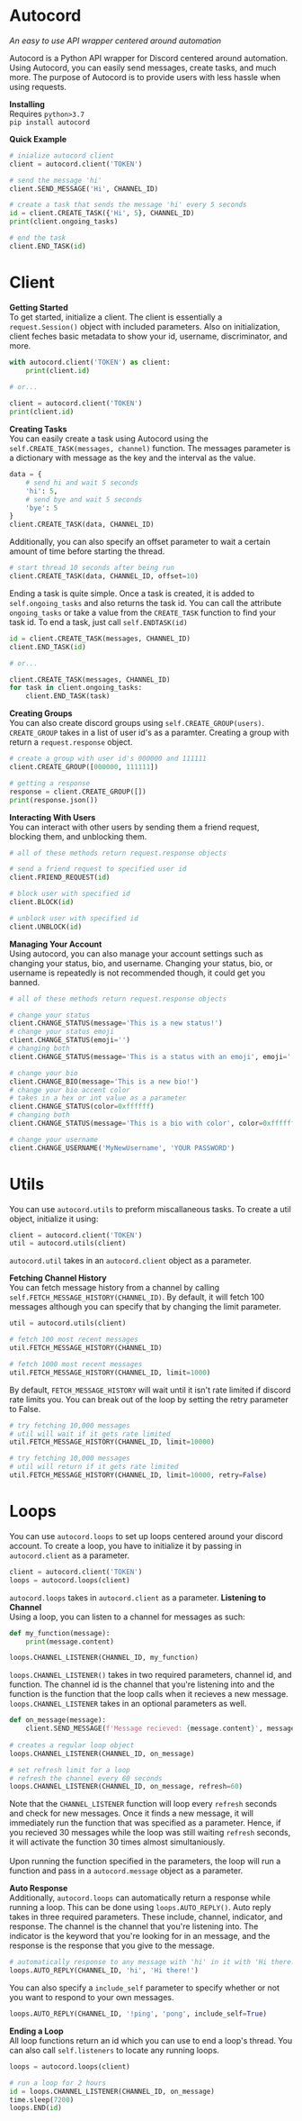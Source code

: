 # Autocord
_An easy to use API wrapper centered around automation_

Autocord is a Python API wrapper for Discord centered around automation. Using Autocord, you can easily send messages, create tasks, and much more. The purpose of Autocord is to provide users with less hassle when using requests.

**Installing**
<br>
Requires `python>3.7`
<br>
`pip install autocord`

**Quick Example**
```py
# inialize autocord client
client = autocord.client('TOKEN')

# send the message 'hi'
client.SEND_MESSAGE('Hi', CHANNEL_ID)

# create a task that sends the message 'hi' every 5 seconds
id = client.CREATE_TASK({'Hi', 5}, CHANNEL_ID)
print(client.ongoing_tasks)

# end the task
client.END_TASK(id)
```

# Client
**Getting Started**
<br>
To get started, initialize a client. The client is essentially a `request.Session()` object with included parameters. Also on initialization, client feches basic metadata to show your id, username, discriminator, and more. 
```py
with autocord.client('TOKEN') as client:
    print(client.id)

# or...
    
client = autocord.client('TOKEN')
print(client.id)
```

**Creating Tasks**
<br>
You can easily create a task using Autocord using the `self.CREATE_TASK(messages, channel)` function. The messages parameter is a dictionary with message as the key and the interval as the value. 
```py
data = {
    # send hi and wait 5 seconds
    'hi': 5,
    # send bye and wait 5 seconds
    'bye': 5
}
client.CREATE_TASK(data, CHANNEL_ID)
```
Additionally, you can also specify an offset parameter to wait a certain amount of time before starting the thread.
```py
# start thread 10 seconds after being run
client.CREATE_TASK(data, CHANNEL_ID, offset=10)
```
Ending a task is quite simple. Once a task is created, it is added to `self.ongoing_tasks` and also returns the task id. You can call the attribute `ongoing_tasks` or take a value from the `CREATE_TASK` function to find your task id. To end a task, just call `self.ENDTASK(id)`
```py
id = client.CREATE_TASK(messages, CHANNEL_ID)
client.END_TASK(id)

# or...

client.CREATE_TASK(messages, CHANNEL_ID)
for task in client.ongoing_tasks:
    client.END_TASK(task)
```
**Creating Groups**
<br>
You can also create discord groups using `self.CREATE_GROUP(users)`. `CREATE_GROUP` takes in a list of user id's as a paramter. Creating a group with return a `request.response` object.
```py
# create a group with user id's 000000 and 111111
client.CREATE_GROUP([000000, 111111])

# getting a response
response = client.CREATE_GROUP([])
print(response.json())
```
**Interacting With Users**
<br>
You can interact with other users by sending them a friend request, blocking them, and unblocking them.
```py
# all of these methods return request.response objects

# send a friend request to specified user id
client.FRIEND_REQUEST(id)

# block user with specified id
client.BLOCK(id)

# unblock user with specified id
client.UNBLOCK(id)
```

**Managing Your Account**
<br>
Using autocord, you can also manage your account settings such as changing your status, bio, and username. Changing your status, bio, or username is repeatedly is not recommended though, it could get you banned.
```py
# all of these methods return request.response objects

# change your status
client.CHANGE_STATUS(message='This is a new status!')
# change your status emoji
client.CHANGE_STATUS(emoji='')
# changing both
client.CHANGE_STATUS(message='This is a status with an emoji', emoji='')

# change your bio
client.CHANGE_BIO(message='This is a new bio!')
# change your bio accent color
# takes in a hex or int value as a parameter
client.CHANGE_STATUS(color=0xffffff)
# changing both
client.CHANGE_STATUS(message='This is a bio with color', color=0xffffff)

# change your username
client.CHANGE_USERNAME('MyNewUsername', 'YOUR PASSWORD')
```

# Utils
You can use `autocord.utils` to preform miscallaneous tasks. To create a util object, initialize it using:
```py
client = autocord.client('TOKEN')
util = autocord.utils(client)
```
`autocord.util` takes in an `autocord.client` object as a parameter.

**Fetching Channel History**
<br>
You can fetch message history from a channel by calling `self.FETCH_MESSAGE_HISTORY(CHANNEL_ID)`. By default, it will fetch 100 messages although you can specify that by changing the limit parameter.
```py
util = autocord.utils(client)

# fetch 100 most recent messages
util.FETCH_MESSAGE_HISTORY(CHANNEL_ID)

# fetch 1000 most recent messages
util.FETCH_MESSAGE_HISTORY(CHANNEL_ID, limit=1000)
```
By default, `FETCH_MESSAGE_HISTORY` will wait until it isn't rate limited if discord rate limits you. You can break out of the loop by setting the retry parameter to False.
```py
# try fetching 10,000 messages
# util will wait if it gets rate limited
util.FETCH_MESSAGE_HISTORY(CHANNEL_ID, limit=10000)

# try fetching 10,000 messages
# util will return if it gets rate limited
util.FETCH_MESSAGE_HISTORY(CHANNEL_ID, limit=10000, retry=False)
```

# Loops
You can use `autocord.loops` to set up loops centered around your discord account. To create a loop, you have to initialize it by passing in `autocord.client` as a parameter.
```py
client = autocord.client('TOKEN')
loops = autocord.loops(client)
```
`autocord.loops` takes in `autocord.client` as a parameter.
**Listening to Channel**
<br>
Using a loop, you can listen to a channel for messages as such:
```py
def my_function(message):
    print(message.content)

loops.CHANNEL_LISTENER(CHANNEL_ID, my_function)
```
`loops.CHANNEL_LISTENER()` takes in two required parameters, channel id, and function. The channel id is the channel that you're listening into and the function is the function that the loop calls when it recieves a new message. `loops.CHANNEL_LISTENER` takes in an optional parameters as well.
```py
def on_message(message):
    client.SEND_MESSAGE(f'Message recieved: {message.content}', message.channel.id)
    
# creates a regular loop object
loops.CHANNEL_LISTENER(CHANNEL_ID, on_message)

# set refresh limit for a loop
# refresh the channel every 60 seconds
loops.CHANNEL_LISTENER(CHANNEL_ID, on_message, refresh=60)
```
Note that the `CHANNEL_LISTENER` function will loop every `refresh` seconds and check for new messages. Once it finds a new message, it will immediately run the function that was specified as a parameter. Hence, if you recieved 30 messages while the loop was still waiting `refresh` seconds, it will activate the function 30 times almost simultaniously.
<br><br>
Upon running the function specified in the parameters, the loop will run a function and pass in a `autocord.message` object as a parameter. 

**Auto Response**
<br>
Additionally, `autocord.loops` can automatically return a response while running a loop. This can be done using `loops.AUTO_REPLY()`. Auto reply takes in three required parameters. These include, channel, indicator, and response. The channel is the channel that you're listening into. The indicator is the keyword that you're looking for in an message, and the response is the response that you give to the message.
```py
# automatically response to any message with 'hi' in it with 'Hi there!' on CHANNEL_ID
loops.AUTO_REPLY(CHANNEL_ID, 'hi', 'Hi there!')
```
You can also specify a `include_self` parameter to specify whether or not you want to respond to your own messages.
```py
loops.AUTO_REPLY(CHANNEL_ID, '!ping', 'pong', include_self=True)
```
**Ending a Loop**
<br>
All loop functions return an id which you can use to end a loop's thread. You can also call `self.listeners` to locate any running loops.
```py
loops = autocord.loops(client)

# run a loop for 2 hours
id = loops.CHANNEL_LISTENER(CHANNEL_ID, on_message)
time.sleep(7200)
loops.END(id)
```
